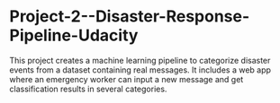 # Project-2--Disaster-Response-Pipeline-Udacity
This project creates a machine learning pipeline to categorize disaster events from a dataset containing real messages. It includes a web app where an emergency worker can input a new message and get classification results in several categories.
